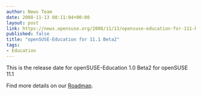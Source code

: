 ```yaml
---
author: News Team
date: 2008-11-13 08:11:04+00:00
layout: post
link: https://news.opensuse.org/2008/11/13/opensuse-education-for-111-beta2/
published: false
title: "openSUSE-Education for 11.1 Beta2"
tags:
- Education
---
```

This is the release date for openSUSE-Education 1.0 Beta2 for openSUSE 11.1

Find more details on our [Roadmap](http://en.opensuse.org/Education/Edu-CD/Roadmap).		
